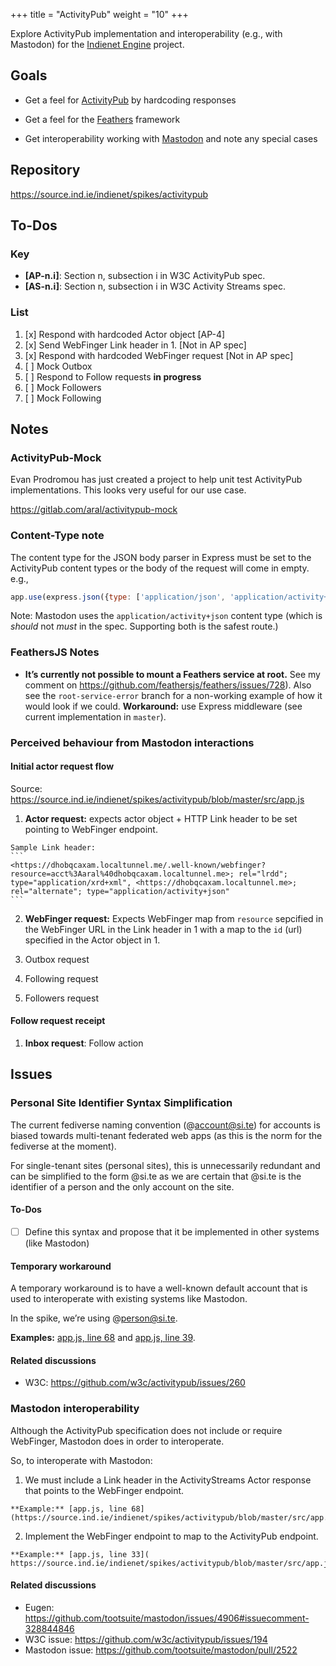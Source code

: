 +++
title = "ActivityPub"
weight = "10"
+++

Explore ActivityPub implementation and interoperability (e.g., with Mastodon) for the [Indienet Engine](../../engine/) project.

## Goals

  * Get a feel for [ActivityPub](../../engine/technology-stack/protocol/) by hardcoding responses

  * Get a feel for the [Feathers](../../engine/technology-stack/framework/) framework

  * Get interoperability working with [Mastodon](https://joinmastodon.org) and note any special cases

## Repository

https://source.ind.ie/indienet/spikes/activitypub

## To-Dos

### Key

  * **[AP-n.i]**: Section n, subsection i in W3C ActivityPub spec.
  * **[AS-n.i]**: Section n, subsection i in W3C Activity Streams spec.

### List

  1. [x] Respond with hardcoded Actor object [AP-4]
  2. [x] Send WebFinger Link header in 1. [Not in AP spec]
  3. [x] Respond with hardcoded WebFinger request [Not in AP spec]
  4. [ ] Mock Outbox
  5. [ ] Respond to Follow requests **in progress**
  6. [ ] Mock Followers
  7. [ ] Mock Following

## Notes

### ActivityPub-Mock

Evan Prodromou has just created a project to help unit test ActivityPub implementations. This looks very useful for our use case.

https://gitlab.com/aral/activitypub-mock

### Content-Type note

The content type for the JSON body parser in Express must be set to the ActivityPub content types or the body of the request will come in empty. e.g.,

```javascript
app.use(express.json({type: ['application/json', 'application/activity+json', 'application/ld+json; profile="https://www.w3.org/ns/activitystreams"']}))
```

Note: Mastodon uses the `application/activity+json` content type (which is _should_ not _must_ in the spec. Supporting both is the safest route.)

### FeathersJS Notes

  * **It’s currently not possible to mount a Feathers service at root.** See my comment on https://github.com/feathersjs/feathers/issues/728). Also see the `root-service-error` branch for a non-working example of how it would look if we could. **Workaround:** use Express middleware (see current implementation in `master`).

### Perceived behaviour from Mastodon interactions

#### Initial actor request flow

Source: https://source.ind.ie/indienet/spikes/activitypub/blob/master/src/app.js

  1. **Actor request:** expects actor object + HTTP Link header to be set pointing to WebFinger endpoint.

    Sample Link header:
    ```
    <https://dhobqcaxam.localtunnel.me/.well-known/webfinger?resource=acct%3Aaral%40dhobqcaxam.localtunnel.me>; rel="lrdd"; type="application/xrd+xml", <https://dhobqcaxam.localtunnel.me>; rel="alternate"; type="application/activity+json"
    ```

  2. **WebFinger request:** Expects WebFinger map from `resource` sepcified in the WebFinger URL in the Link header in 1 with a map to the `id` (url) specified in the Actor object in 1.

  3. Outbox request

  4. Following request

  5. Followers request

#### Follow request receipt

  1. **Inbox request**: Follow action

## Issues

### Personal Site Identifier Syntax Simplification

The current fediverse naming convention (@account@si.te) for accounts is biased towards multi-tenant federated web apps (as this is the norm for the fediverse at the moment).

For single-tenant sites (personal sites), this is unnecessarily redundant and can be simplified to the form @si.te as we are certain that @si.te is the identifier of a person and the only account on the site.

#### To-Dos

  * [ ] Define this syntax and propose that it be implemented in other systems (like Mastodon)

#### Temporary workaround

A temporary workaround is to have a well-known default account that is used to interoperate with existing systems like Mastodon.

In the spike, we’re using @person@si.te.

**Examples:** [app.js, line 68](https://source.ind.ie/indienet/spikes/activitypub/blob/master/src/app.js#L68) and [app.js, line 39](https://source.ind.ie/indienet/spikes/activitypub/blob/master/src/app.js#L39).

#### Related discussions

  * W3C: https://github.com/w3c/activitypub/issues/260

### Mastodon interoperability

Although the ActivityPub specification does not include or require WebFinger, Mastodon does in order to interoperate.

So, to interoperate with Mastodon:

  1. We must include a Link header in the ActivityStreams Actor response that points to the WebFinger endpoint.

    **Example:** [app.js, line 68](https://source.ind.ie/indienet/spikes/activitypub/blob/master/src/app.js#L68)

  2. Implement the WebFinger endpoint to map to the ActivityPub endpoint.

    **Example:** [app.js, line 33]( https://source.ind.ie/indienet/spikes/activitypub/blob/master/src/app.js#L33)

#### Related discussions

  * Eugen: https://github.com/tootsuite/mastodon/issues/4906#issuecomment-328844846
  * W3C issue: https://github.com/w3c/activitypub/issues/194
  * Mastodon issue: https://github.com/tootsuite/mastodon/pull/2522
